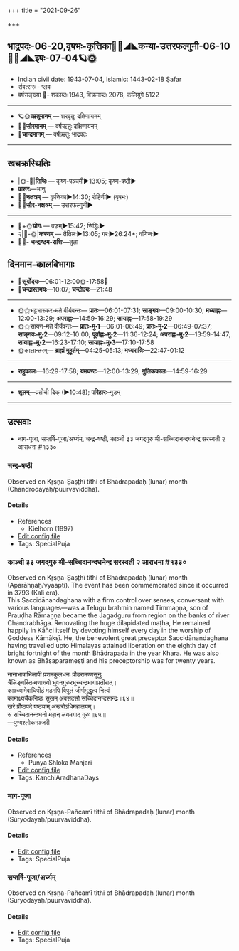 +++
title = "2021-09-26"

+++
## भाद्रपदः-06-20,वृषभः-कृत्तिका🌛🌌◢◣कन्या-उत्तरफल्गुनी-06-10🌌🌞◢◣इषः-07-04🪐🌞
- Indian civil date: 1943-07-04, Islamic: 1443-02-18 Ṣafar
- संवत्सरः - प्लवः
- वर्षसङ्ख्या 🌛- शकाब्दः 1943, विक्रमाब्दः 2078, कलियुगे 5122
___________________
- 🪐🌞**ऋतुमानम्** — शरदृतुः दक्षिणायनम्
- 🌌🌞**सौरमानम्** — वर्षऋतुः दक्षिणायनम्
- 🌛**चान्द्रमानम्** — वर्षऋतुः भाद्रपदः
___________________


## खचक्रस्थितिः
- |🌞-🌛|**तिथिः** — कृष्ण-पञ्चमी►13:05; कृष्ण-षष्ठी►  
- **वासरः**—भानुः  
- 🌌🌛**नक्षत्रम्** — कृत्तिका►14:30; रोहिणी► (वृषभः)  
- 🌌🌞**सौर-नक्षत्रम्** — उत्तरफल्गुनी►  
___________________
- 🌛+🌞**योगः** — वज्रम्►15:42; सिद्धिः►  
- २|🌛-🌞|**करणम्** — तैतिलः►13:05; गरः►26:24*; वणिजः►  
- 🌌🌛- **चन्द्राष्टम-राशिः**—तुला  


## दिनमान-कालविभागाः
- 🌅**सूर्योदयः**—06:01-12:00🌞️-17:58🌇  
- 🌛**चन्द्रास्तमयः**—10:07; **चन्द्रोदयः**—21:48  
___________________
- 🌞⚝भट्टभास्कर-मते वीर्यवन्तः— **प्रातः**—06:01-07:31; **साङ्गवः**—09:00-10:30; **मध्याह्नः**—12:00-13:29; **अपराह्णः**—14:59-16:29; **सायाह्नः**—17:58-19:29  
- 🌞⚝सायण-मते वीर्यवन्तः— **प्रातः-मु॰1**—06:01-06:49; **प्रातः-मु॰2**—06:49-07:37; **साङ्गवः-मु॰2**—09:12-10:00; **पूर्वाह्णः-मु॰2**—11:36-12:24; **अपराह्णः-मु॰2**—13:59-14:47; **सायाह्नः-मु॰2**—16:23-17:10; **सायाह्नः-मु॰3**—17:10-17:58  
- 🌞कालान्तरम्— **ब्राह्मं मुहूर्तम्**—04:25-05:13; **मध्यरात्रिः**—22:47-01:12  
___________________
- **राहुकालः**—16:29-17:58; **यमघण्टः**—12:00-13:29; **गुलिककालः**—14:59-16:29  
___________________
- **शूलम्**—प्रतीची दिक् (►10:48); **परिहारः**–गुडम्  
___________________

## उत्सवाः
- नाग-पूजा, सप्तर्षि-पूजा/अर्घ्यम्, चन्द्र-षष्ठी, काञ्ची ३३ जगद्गुरु श्री-सच्चिदानन्दघनेन्द्र सरस्वती २ आराधना #१३३०
### चन्द्र-षष्ठी

Observed on Kṛṣṇa-Ṣaṣṭhī tithi of Bhādrapadaḥ (lunar) month (Chandrodayaḥ/puurvaviddha). 

#### Details
- References
  - Kielhorn (1897)
- [Edit config file](https://github.com/jyotisham/adyatithi/tree/master/devatA/graha/lunar_month/tithi/06/21/candra-SaSThI.toml)
- Tags: SpecialPuja


### काञ्ची ३३ जगद्गुरु श्री-सच्चिदानन्दघनेन्द्र सरस्वती २ आराधना #१३३०

Observed on Kṛṣṇa-Ṣaṣṭhī tithi of Bhādrapadaḥ (lunar) month (Aparāhṇaḥ/vyaapti). The event has been commemorated since it occurred in 3793 (Kali era).  
This Saccidānandaghana with a firm control over senses, conversant with various languages—was a Telugu brahmin named Timmaṇṇa, son of Prauḍha Rāmaṇṇa became the Jagadguru from region on the banks of river Chandrabhāga. Renovating the huge dilapidated maṭha, He remained happily in Kāñci itself by devoting himself every day in the worship of Goddess Kāmākṣī. He, the benevolent great preceptor Saccidānandaghana having travelled upto Himalayas attained liberation on the eighth day of bright fortnight of the month Bhādrapada in the year Khara. He was also known as Bhāṣaparameṣṭi and his preceptorship was for twenty years.

नानाभाषाभिलापी प्रशमकुलधनः प्रौढरामण्णसूनुः  
त्रैलिङ्गस्तिम्मणाख्यो भुवनगुरुरभूच्चन्द्रभागाप्रतीरात्।  
काञ्च्यामेवाधिपीठं मठमपि विपुलं जीर्णमुद्धृत्य नित्यं  
कामाक्ष्यर्चैकनिष्ठः सुखम् अवसदसौ सच्चिदानन्दसान्द्रः॥६४॥  
खरे प्रौष्ठपदे षष्ठ्याम् अखरोऽधिमहालयम्।  
स सच्चिदानन्दघनो महान् लयमगाद् गुरुः॥६५॥  
—पुण्यश्लोकमञ्जरी



#### Details
- References
  - Punya Shloka Manjari
- [Edit config file](https://github.com/jyotisham/adyatithi/tree/master/mahApuruSha/kAnchI-maTha/lunar_month/tithi/06/21/kAJcI%2033%20jagadguru%20zrI~saccidAnandaghanEndra%20sarasvatI%202%20ArAdhanA.toml)
- Tags: KanchiAradhanaDays


### नाग-पूजा

Observed on Kṛṣṇa-Pañcamī tithi of Bhādrapadaḥ (lunar) month (Sūryodayaḥ/puurvaviddha). 

#### Details
- [Edit config file](https://github.com/jyotisham/adyatithi/tree/master/devatA/misc-fauna/lunar_month/tithi/06/20/nAga-pUjA.toml)
- Tags: SpecialPuja


### सप्तर्षि-पूजा/अर्घ्यम्

Observed on Kṛṣṇa-Pañcamī tithi of Bhādrapadaḥ (lunar) month (Sūryodayaḥ/puurvaviddha). 

#### Details
- [Edit config file](https://github.com/jyotisham/adyatithi/tree/master/general/lunar_month/tithi/06/20/saptarSi-pUjA%20or%20arghyam.toml)
- Tags: SpecialPuja


